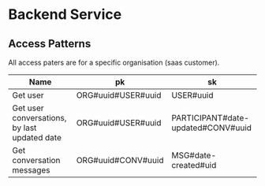 # Backend Service

## Access Patterns

All access paters are for a specific organisation (saas customer).

| Name                                         | pk                 | sk                                 |
| -------------------------------------------- | ------------------ | ---------------------------------- |
| Get user                                     | ORG#uuid#USER#uuid | USER#uuid                          |
| Get user conversations, by last updated date | ORG#uuid#USER#uuid | PARTICIPANT#date-updated#CONV#uuid |
| Get conversation messages                    | ORG#uuid#CONV#uuid | MSG#date-created#uid               |
